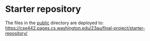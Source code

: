 # Starter repository

The files in the [public](/public) directory are deployed to: https://cse442.pages.cs.washington.edu/23au/final-project/starter-repository/

